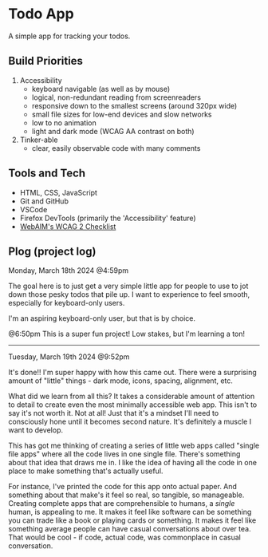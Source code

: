 # Todo App
A simple app for tracking your todos.

## Build Priorities
1. Accessibility
    - keyboard navigable (as well as by mouse)
    - logical, non-redundant reading from screenreaders
    - responsive down to the smallest screens (around 320px wide)
    - small file sizes for low-end devices and slow networks
    - low to no animation
    - light and dark mode (WCAG AA contrast on both)
2. Tinker-able
    - clear, easily observable code with many comments

## Tools and Tech
- HTML, CSS, JavaScript
- Git and GitHub
- VSCode
- Firefox DevTools (primarily the 'Accessibility' feature)
- [WebAIM's WCAG 2 Checklist](https://webaim.org/standards/wcag/checklist)

## Plog (project log)

Monday, March 18th 2024 @4:59pm

The goal here is to just get a very simple little app for people to use to jot down those pesky todos that pile up. I want to experience to feel smooth, especially for keyboard-only users.

I'm an aspiring keyboard-only user, but that is by choice.

@6:50pm
This is a super fun project! Low stakes, but I'm learning a ton!

---

Tuesday, March 19th 2024 @9:52pm

It's done!! I'm super happy with how this came out. There were a surprising amount of "little" things - dark mode, icons, spacing, alignment, etc. 

What did we learn from all this? It takes a considerable amount of attention to detail to create even the most minimally accessible web app. This isn't to say it's not worth it. Not at all! Just that it's a mindset I'll need to consciously hone until it becomes second nature. It's definitely a muscle I want to develop.

This has got me thinking of creating a series of little web apps called "single file apps" where all the code lives in one single file. There's something about that idea that draws me in. I like the idea of having all the code in one place to make something that's actually useful. 

For instance, I've printed the code for this app onto actual paper. And something about that make's it feel so real, so tangible, so manageable. Creating complete apps that are comprehensible to humans, a *single* human, is appealing to me. It makes it feel like software can be something you can trade like a book or playing cards or something. It makes it feel like something average people can have casual conversations about over tea. That would be cool - if code, actual code, was commonplace in casual conversation. 